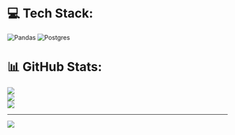 
# 💻 Tech Stack:
![Pandas](https://img.shields.io/badge/pandas-%23150458.svg?style=for-the-badge&logo=pandas&logoColor=white) ![Postgres](https://img.shields.io/badge/postgres-%23316192.svg?style=for-the-badge&logo=postgresql&logoColor=white)
# 📊 GitHub Stats:
![](https://github-readme-stats.vercel.app/api?username=Vkbms&theme=dark&hide_border=false&include_all_commits=false&count_private=false)<br/>
![](https://github-readme-streak-stats.herokuapp.com/?user=Vkbms&theme=dark&hide_border=false)<br/>
![](https://github-readme-stats.vercel.app/api/top-langs/?username=Vkbms&theme=dark&hide_border=false&include_all_commits=false&count_private=false&layout=compact)

---
[![](https://visitcount.itsvg.in/api?id=Vkbms&icon=0&color=0)](https://visitcount.itsvg.in)

<!-- Proudly created with GPRM ( https://gprm.itsvg.in ) -->
